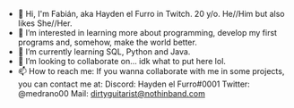 - 👋 Hi, I'm Fabián, aka Hayden el Furro in Twitch. 20 y/o. He//Him but also likes She//Her.
- 👀 I’m interested in learning more about programming, develop my first programs and, somehow, make the world better.
- 🌱 I’m currently learning SQL, Python and Java. 
- 💞️ I’m looking to collaborate on... idk what to put here lol.
- 📫 How to reach me: If you wanna collaborate with me in some projects, you can contact me at: Discord: Hayden el Furro#0001
                                                                                                Twitter: @medrano00
                                                                                                Mail: dirtyguitarist@nothinband.com

